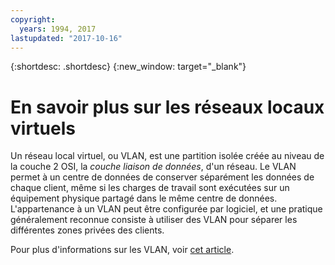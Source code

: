 ```yaml
---
copyright:
  years: 1994, 2017
lastupdated: "2017-10-16"
---
```

{:shortdesc: .shortdesc}
{:new_window: target="_blank"}

# En savoir plus sur les réseaux locaux virtuels

Un réseau local virtuel, ou VLAN, est une partition isolée créée au niveau de la couche 2 OSI, la _couche liaison de données_, d'un réseau. Le VLAN permet à un centre de données de conserver séparément les données de chaque client, même si les charges de travail sont exécutées sur un équipement physique partagé dans le même centre de données. L'appartenance à un VLAN peut être configurée par logiciel, et une pratique généralement reconnue consiste à utiliser des VLAN pour séparer les différentes zones privées des clients.

Pour plus d'informations sur les VLAN, voir [cet article](https://en.wikipedia.org/wiki/Virtual_LAN).
